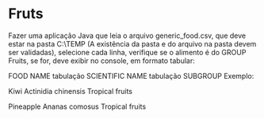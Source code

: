 # Fruts
Fazer uma aplicação Java que leia o arquivo generic_food.csv, que deve estar na pasta C:\TEMP  (A existência da pasta e do arquivo na pasta devem ser validadas), selecione cada linha, verifique  se o alimento é do GROUP Fruits, se for, deve exibir no console, em formato tabular: 

FOOD NAME tabulação SCIENTIFIC NAME tabulação SUBGROUP
Exemplo:

Kiwi Actinidia chinensis Tropical fruits

Pineapple Ananas comosus Tropical fruits
